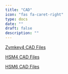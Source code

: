 ```yaml
---
title: "CAD"
icon: "fas fa-caret-right"
type: docs
date: ""
draft: false
description: ""
---
```


<p><a href="https://docs.zymbit.com/reference/cad/zymkey4">Zymkey4 CAD Files</a></p>
<p><a href="https://docs.zymbit.com/reference/cad/hsm4">HSM4 CAD Files</a></p>
<p><a href="https://docs.zymbit.com/reference/cad/hsm6">HSM6 CAD Files</a></p>